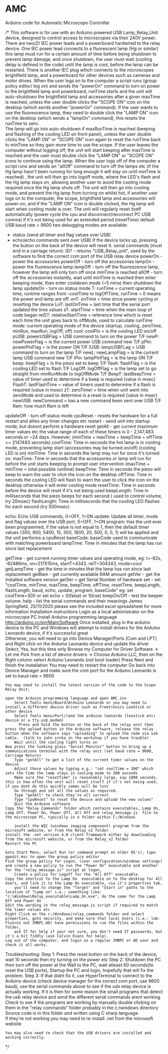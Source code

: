 # AMC
Arduino code for Automatic Microscope Controller

/* This software is for use with an Arduino powered USB Lamp_Relay_Unit device, designed to control access to microscopes via their 240V power.
There are two(2) IEC power leads and a powerboard hardwired to the relay device.
One IEC power lead connects to a fluorescent lamp (Hg or similar) this lamp must run for a certain amount of time before being shutdown to prevent lamp damage, 
and once shutdown, the user must wait (cooling delay is defined in the code) until the lamp is cool, before the lamp can be restarted.
There is another IEC plug which connects to the microscopes brightfield lamp, and a powerboard for other devices such as cameras and motor drives.
When the user logs on to the computer a script runs (group policy editor/ log on) and sends the "powerOn" command to turn on power to the brightfield lamp and powerboard,
runTime starts and the unit will auto-shutdown the brightfield lamp and accessories after a given maxTime is reached, 
unless the user double clicks the "SCOPE ON" icon on the desktop (which sends another "powerOn" command).
If the user wants to use the fluorescence lamp, they need to double click the "LAMP ON" icon on the desktop (which sends a "lampOn" command), this resets the runTime to zero.  
The lamp will go into auto-shutdown if maxRunTime is reached (beeping and flashing of the cooling LED on front panel), 
unless the user double clicks the "LAMP ON" or "SCOPE ON" icon again to reset the runTime back to minTime so they gain more time to use the scope.
If the user leaves the computer without logging off, the unit will start beeping after maxTime is reached and the user must double click the "LAMP ON" or "SCOPE ON" icons to continue using the lamp.
When the user logs off of the computer a script runs and sends an "allOff" command to turn off the lamps etc (if the Hg lamp hasn't been running for long enough it will stay on until minTime is reached)
, the unit will then go into logoff mode, where the LED's flash and the Hg lamp stays on, allowing another user to avoid the cooling mode required once the Hg lamp shuts off.
The unit will then go into cooling mode, and prevent the Hg lamp from turning on whilst hot, if another user logs on to the computer, the scope, brightfield lamp and accessories will power-on, 
and if the "LAMP ON" icon is double clicked, the Hg lamp will start when cooling mode is over.
The unit will regularly reset itself automatically (power cycle the cpu and disconnect/reconnect PC USB comms) if it's not being used for an extended period (resetTime)
default USB baud rate = 9600
two debugging modes are available: 
- status (send all timer and flag values over USB) 
- echo(echo commands sent over USB)
If the device locks up, pressing the button on the back of the device will reset it.
serial commands (must end in a carriage return):
ID? - returns "USB_Relay_unit", used by the software to find the correct com port of the USB relay device
powerOn - power the accessories
powerOff - turn off the accessories
lampOn - power the fluorescence lamp
lampOff - turn off the fluorescence lamp, however the lamp will only turn off once minTime is reached
allOff - turn off the accessories instantly, wait until minTime is reached then enter beeping mode, then enter cooldown mode (~5 mins) then shutdown the lamp
updateOn - turn on status mode 
  T:               runTime = current operating time, runtime ranges from -coolTime to logOffTime, runTime = 0 means the power and lamp are off.
  onT:             onTime = time since power cycling or resetting the device
  LoT:             lastOnTime = last time that the serial port updated the time values
  sT:              startTime = time when the main loop of code began
  relST:           relativeStartTime = reference time which is reset each time the unit goes back to offMode, used to calculate runTime
  mode:            current operating mode of the device (startup, cooling, zeroTime, minRun, maxRun, logOff, off)
  cool:            coolPin = is the cooling LED on/off
  pUSB:            powerUSBFlag = USB command to turn on the power T/F
  newP:            newPowerFlag = is the current power USB command new T/F
  pPin:            powerPinFlag = is the power ON T/F
  lUSB:            lampUSBFLag = USB command to turn on the lamp T/F
  newL:            newLampFlag = is the current lamp USB command new T/F
  lPin:            lampPinFlag = is the lamp ON T/F
  beep:            beepFlag = is the piezo set to beep T/F
  flash:           flashFlag = is the cooling LED set to flash T/F
  LogOff:          logOffFlag = is the lamp set to go straight from minRunMode to logOffMode T/F
  BeepT:           lastBeepTime = value of timer used to determine if a beep is required (value in msec)
  FlashT:          lastFlashTime = value of timers used to determine if a flash is required (value in msec)
  zT:              zeroTimer = time when unit went into zeroMode and used to determine is a reset is required (value in msec)
  newUSB:          newCommand = has a new command been sent over USB T/F
  Ram:             how much Ram is left
  
updateOff - turn off status mode
cpuReset - resets the hardware for a full restart and allies any timer changes etc
restart - send unit into startup mode, but doesnt perform a hardware reset
getAll - get current maximum timer values etc
  the value range of each of these timers is 0 - 2,147,483 seconds or ~24 days.  However, (minTime + maxTime + beepTime + offTime <= 2147483 seconds)
  coolTime:        Time in seconds the hot lamp is in cooling mode, preventing lamp start (accessories may be turned on/off) (cooling LED is on)
  minTime:         Time in seconds the lamp may run for once it's turned on.
  maxTime:         Time in seconds that the accessories or lamp will run for before the unit starts beeping to prompt user intervention (maxTime + minTime = total possible runtime)
  beepTime:        Time in seconds the piezo will beep to warn the user to click the icon on the desktop
  offTime:         Time in seconds the cooling LED will flash to warn the user to click the icon on the desktop otherwise it will enter cooling mode
  resetTime:       Time in seconds before the device will reset if it's not being used
  beepLength:      Time in milliseconds that the piezo beeps for each second ( used to control volume, try 20msec)
  flashLength:     Time in milliseconds that the cooling LED flashes for each second (try 500msec)
  
  echo:            Echo USB commands, 0=OFF, 1=ON
  update:          Update all timer, mode and flag values over the USB port, 0=OFF, 1=ON
  program:         Has the unit ever been programmed, if the value is not equal to 1, then the default timer values {300, 900, 5400, 15, 300, 1800, 20, 500, 0, 0, 1} will be applied and the unit performs a cpuReset
  baseCode:        baseCode used to communicate with matching powerboard
  lampTime:        Time in minutes that the lamp has run since last replacement
  
getTime - get current running timer values and operating mode, eg:  t=-82s, -82486ms, on=217515ms, startT=4343, relT=304343, mode=cool
getLampTime - get the time in minutes that the lamp has run since last replacement
getRam - get currently available RAM amount
getVer - get the installed software version
getSer = get Serial Number of hardware
set -  set "coolTime, minTime, maxTime, beepTime, offTime, resetTime, beepLength, flashLength, baud, echo, update, program, baseCode"  eg: set coolTime=300 or set echo = 0(false) or 1(true)
beepOn/Off - test the beeper volume.
help - list the serial commands and their meanings
James Springfield, 25/11/2020
please see the included excel spreadsheet for more information
Installation instructions
	Login as a local administrator on the microscope PC
	Install Arduino programming language  http://arduino.cc/en/Main/Software
	Once installed, plug in the arduino device to the PC and Windows will attempt to install drivers for the Arduino Leonardo device, if it's successful great	
        Otherwise, you will need to go into Device Manager/Ports (Com and LPT) and Right click on the Arduino Leonardo device and update the driver
        	Select, Yes, but this time only	
                Browse my Computer for Driver Software -> Let me Pick from a list of device drivers -> Choose Arduino LLC, then on the Right column select Arduino Leonardo (not boot loader)
		Press Next and finish the installation
	You may need to restart the computer
        Go back into Device Manager and make sure the com port for the Arduino Leonardo is set to baud rate = 9600
		
	You may need to install the latest version of the code to the Scope Relay Unit:
	
	open the Arduino programming language and open AMC.ino
        Select Tools menu/Board/Arduino Leonardo or you may need to install a different device driver such as Freetronics LeoStick or other device
        Select Tools menu/Port/(and the arduino leonardo (leostick etc) device or a tty.usb.modem)
	      Press and hold the button on the back of the relay unit then press the upload button in the Arduino software, release the relay button when the software says "uploading" to upload the code via usb cable.  (talk to john srnka in the workshop if you have trouble)
        Wait until the cooling light turns on
	Now press the looking glass "Serial Monitor" button to bring up a communications terminal with the relay unit (set baud rate = 9600, Carriage Return)
		Type "getAll" to get a list of the current timer values on the device
		Adjust these values by typing e.g.: "set coolTime = 300" which sets the time the lamp stays in cooling mode to 300 seconds
		Make sure the "resetTime" is reasonably large, say 1800 seconds, this is how often the unit will reset itself if it's not being used, if you dont do this quickly comms will be lost
		Go through and set all the values as required.
		Type "getAll" to check they're all correct
		Type "cpuReset" to reset the device and upload the new values"
		Quit the Arduino software
	Copy the "Relay Commands" folder which contains executables, Lamp On, Lamp Off, Power On, Power Off, All Off and relay_message.js  file to the microscope PC, typically in a folder within C:/Windows
	
        install the WIC (windows imaging component) program from the microsoft website, or from the Relay_v2 folder
	install the .net version 4.0 client framework either by downloading from the microsoft website, or from the Relay_v2 folder
	Restart the PC
	
	Goto Start Menu, select Run (or command prompt on older OS's), type gpedit.msc to open the group policy editor
	Find the group policy for Logon, (user configuration/windows settings) and create a new policy to run the "Power On" executable and another for the "relay_message.js" script at logon,
        Create a policy for Logoff for the "All Off" executable.
	Copy the shortcut to the Lamp On  executable on to the desktop for All Users, and link it to the Lamp On executable, via it's properties tab, 
        you'll need to change the "Target" and "Start in" paths to the location of "Lamp on" i.e.: something like:  "c:\Windows\Relay_executable\Lamp_On.exe", do the same for the Lamp Off and Power On
	Edit the wording in the relay_message.js script if required to match the timer values etc
	Right Click on the c:/Windows/relay_commands folder and select properties, goto security, and make sure that local Users (i.e.: lab-Fluoro1 not IMBPC.AD) have permissions to run the files within the folder, 
        ask IT for help if your not sure, you don't need IT passwords, but it's a bit fiddly (ask Calvin Evans for help).
	Log out of the computer, and login as a regular IMBPC or AD user and check it all works.
Troubleshooting:
	Step 1:   Press the reset button on the back of the device, wait 10 seconds then try turning on the power etc
	Step 2:	Shutdown the PC then turn off the power at the Wall to the PC, wait atleast 60 seconds(to reset the USB ports), Startup the PC and login, hopefully that will fix the problem.
	Step 3: If that didnt fix it, use HyperTerminal to connect to the Arduino device (check device manager for the correct com port, use 9600 baud), use the serial commands above to see if the usb relay device is actually working. 
	If it is then for some reason the small programs that detect the usb relay device and send the different serial commands arent working.  
	Check to see if the programs are working by manually double clicking on them in the "relay commands" folder probably in the c:/windows directory
	Source code is in this folder and written using C sharp language. 	
	If they're not working you may need to re-install .net from the microsoft website
	 
	You may also need to check that the USB drivers are installed and working correctly.
*/
